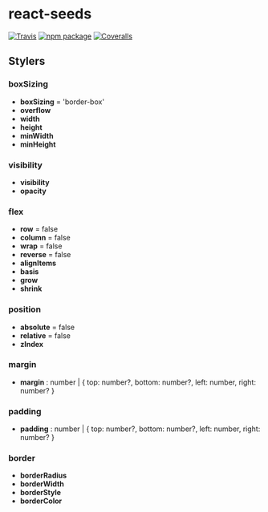 # react-seeds

[![Travis][build-badge]][build]
[![npm package][npm-badge]][npm]
[![Coveralls][coveralls-badge]][coveralls]

## Stylers

### boxSizing

- **boxSizing** = 'border-box'
- **overflow**
- **width**
- **height**
- **minWidth**
- **minHeight**

### visibility

- **visibility**
- **opacity**

### flex

- **row** = false
- **column** = false
- **wrap** = false
- **reverse** = false
- **alignItems**
- **basis**
- **grow**
- **shrink**

### position

- **absolute** = false
- **relative** = false
- **zIndex**

### margin

- **margin** : number | { top: number?, bottom: number?, left: number, right: number? }

### padding

- **padding** : number | { top: number?, bottom: number?, left: number, right: number? }

### border

- **borderRadius**
- **borderWidth**
- **borderStyle**
- **borderColor**


[build-badge]: https://img.shields.io/travis/user/repo/master.svg?style=flat-square
[build]: https://travis-ci.org/user/repo

[npm-badge]: https://img.shields.io/npm/v/npm-package.svg?style=flat-square
[npm]: https://www.npmjs.org/package/npm-package

[coveralls-badge]: https://img.shields.io/coveralls/user/repo/master.svg?style=flat-square
[coveralls]: https://coveralls.io/github/user/repo
